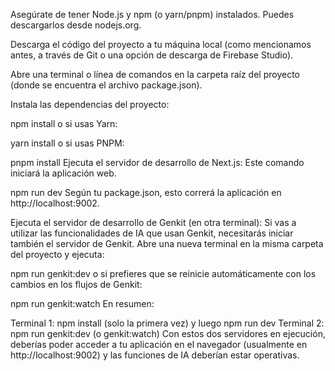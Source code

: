 Asegúrate de tener Node.js y npm (o yarn/pnpm) instalados. Puedes descargarlos desde nodejs.org.

Descarga el código del proyecto a tu máquina local (como mencionamos antes, a través de Git o una opción de descarga de Firebase Studio).

Abre una terminal o línea de comandos en la carpeta raíz del proyecto (donde se encuentra el archivo package.json).

Instala las dependencias del proyecto:

npm install
o si usas Yarn:

yarn install
o si usas PNPM:

pnpm install
Ejecuta el servidor de desarrollo de Next.js: Este comando iniciará la aplicación web.

npm run dev
Según tu package.json, esto correrá la aplicación en http://localhost:9002.

Ejecuta el servidor de desarrollo de Genkit (en otra terminal): Si vas a utilizar las funcionalidades de IA que usan Genkit, necesitarás iniciar también el servidor de Genkit. Abre una nueva terminal en la misma carpeta del proyecto y ejecuta:

npm run genkit:dev
o si prefieres que se reinicie automáticamente con los cambios en los flujos de Genkit:

npm run genkit:watch
En resumen:

Terminal 1: npm install (solo la primera vez) y luego npm run dev
Terminal 2: npm run genkit:dev (o genkit:watch)
Con estos dos servidores en ejecución, deberías poder acceder a tu aplicación en el navegador (usualmente en http://localhost:9002) y las funciones de IA deberían estar operativas.
